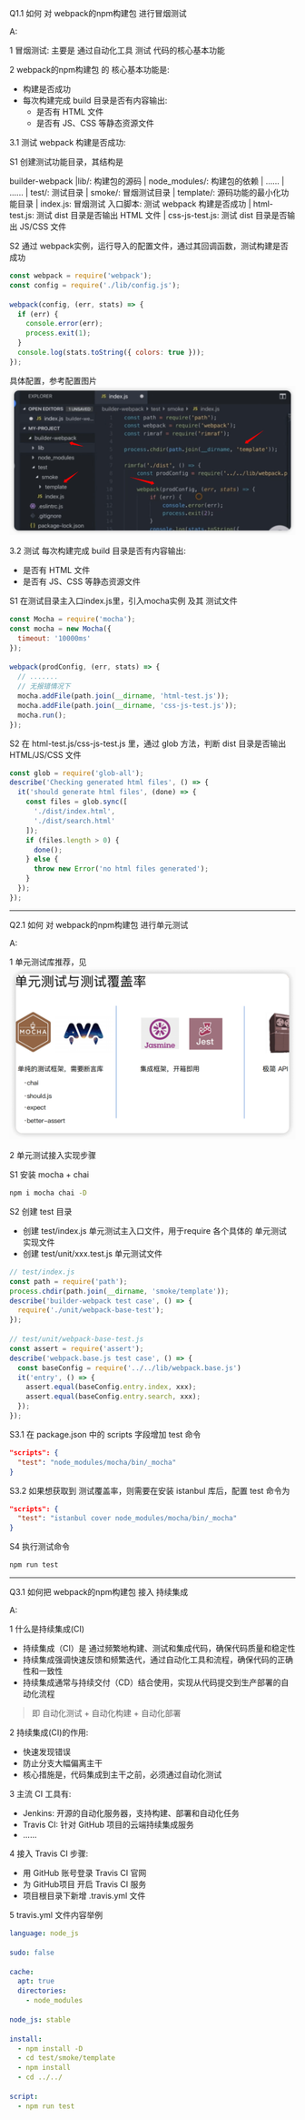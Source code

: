 
Q1.1 如何 对 webpack的npm构建包 进行冒烟测试

A: <br/>

1 冒烟测试: 主要是 通过自动化工具 测试 代码的核心基本功能

2 webpack的npm构建包 的 核心基本功能是:
  - 构建是否成功
  - 每次构建完成 build 目录是否有内容输出: 
    - 是否有 HTML 文件
    - 是否有 JS、CSS 等静态资源文件


3.1 测试 webpack 构建是否成功:

S1 创建测试功能目录，其结构是

builder-webpack
  |lib/: 构建包的源码
  | node_modules/: 构建包的依赖
  | ......
  | ......
  | test/: 测试目录
     | smoke/: 冒烟测试目录
        | template/:  源码功能的最小化功能目录
        | index.js: 冒烟测试 入口脚本: 测试 webpack 构建是否成功
        | html-test.js: 测试 dist 目录是否输出 HTML 文件
        | css-js-test.js: 测试 dist 目录是否输出 JS/CSS 文件

S2 通过 webpack实例，运行导入的配置文件，通过其回调函数，测试构建是否成功

```js
const webpack = require('webpack');
const config = require('./lib/config.js');

webpack(config, (err, stats) => {
  if (err) {
    console.error(err);
    process.exit(1);
  }
  console.log(stats.toString({ colors: true }));
});
```

具体配置，参考配置图片
![webpack是否构建成功示例代码](./img/1.1-测试构建是否成功参考代码1.png)
  

3.2 测试 每次构建完成 build 目录是否有内容输出: 
  - 是否有 HTML 文件
  - 是否有 JS、CSS 等静态资源文件


S1 在测试目录主入口index.js里，引入mocha实例 及其 测试文件

```js
const Mocha = require('mocha');
const mocha = new Mocha({
  timeout: '10000ms'
});

webpack(prodConfig, (err, stats) => {
  // .......
  // 无报错情况下    
  mocha.addFile(path.join(__dirname, 'html-test.js'));
  mocha.addFile(path.join(__dirname, 'css-js-test.js'));
  mocha.run();
});
```

S2 在 html-test.js/css-js-test.js 里，通过 glob 方法，判断 dist 目录是否输出 HTML/JS/CSS 文件

```js
const glob = require('glob-all');
describe('Checking generated html files', () => {
  it('should generate html files', (done) => {
    const files = glob.sync([
      './dist/index.html',
      './dist/search.html'
    ]);
    if (files.length > 0) {
      done();
    } else {
      throw new Error('no html files generated');
    }
  });
});
```


-----------------------------------------------------------------------------
Q2.1 如何 对 webpack的npm构建包 进行单元测试

A: <br/>

1 单元测试库推荐，见
![单元测试库推荐](./img/3.1-单元测试库推荐.png)


2 单元测试接入实现步骤

S1 安装 mocha + chai

``` bash
npm i mocha chai -D
```

S2 创建 test 目录
  - 创建 test/index.js 单元测试主入口文件，用于require 各个具体的 单元测试 实现文件
  - 创建 test/unit/xxx.test.js 单元测试文件

```js
// test/index.js
const path = require('path');
process.chdir(path.join(__dirname, 'smoke/template'));
describe('builder-webpack test case', () => {
  require('./unit/webpack-base-test');
});

// test/unit/webpack-base-test.js
const assert = require('assert');
describe('webpack.base.js test case', () => {
  const baseConfig = require('../../lib/webpack.base.js')
  it('entry', () => {
    assert.equal(baseConfig.entry.index, xxx);
    assert.equal(baseConfig.entry.search, xxx);
  });
});
```

S3.1 在 package.json 中的 scripts 字段增加 test 命令

```json
"scripts": {
  "test": "node_modules/mocha/bin/_mocha"
}
```

S3.2 如果想获取到 测试覆盖率，则需要在安装 istanbul 库后，配置 test 命令为

```json
"scripts": {
  "test": "istanbul cover node_modules/mocha/bin/_mocha"
}
```

S4 执行测试命令

```bash
npm run test
```


-----------------------------------------------------------------------------
Q3.1 如何把 webpack的npm构建包 接入 持续集成

A: <br/>

1 什么是持续集成(CI)
  - 持续集成（CI）是 通过频繁地构建、测试和集成代码，确保代码质量和稳定性
  - 持续集成强调快速反馈和频繁迭代，通过自动化工具和流程，确保代码的正确性和一致性
  - 持续集成通常与持续交付（CD）结合使用，实现从代码提交到生产部署的自动化流程

> 即 自动化测试 + 自动化构建 + 自动化部署

2 持续集成(CI)的作用:
  - 快速发现错误
  - 防止分支大幅偏离主干
  - 核心措施是，代码集成到主干之前，必须通过自动化测试

3 主流 CI 工具有:
  - Jenkins: 开源的自动化服务器，支持构建、部署和自动化任务
  - Travis CI: 针对 GitHub 项目的云端持续集成服务
  - ......

4 接入 Travis CI 步骤:
  - 用 GitHub 账号登录 Travis CI 官网
  - 为 GitHub项目 开启 Travis CI 服务
  - 项目根目录下新增 .travis.yml 文件


5 travis.yml 文件内容举例

```yml
language: node_js

sudo: false

cache:
  apt: true
  directories:
    - node_modules

node_js: stable

install:
  - npm install -D
  - cd test/smoke/template
  - npm install
  - cd ../../

script:
  - npm run test
```

